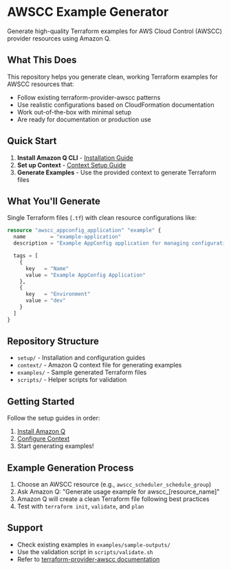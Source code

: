 # AWSCC Example Generator

Generate high-quality Terraform examples for AWS Cloud Control (AWSCC) provider resources using Amazon Q.

## What This Does

This repository helps you generate clean, working Terraform examples for AWSCC resources that:
- Follow existing terraform-provider-awscc patterns
- Use realistic configurations based on CloudFormation documentation
- Work out-of-the-box with minimal setup
- Are ready for documentation or production use

## Quick Start

1. **Install Amazon Q CLI** - [Installation Guide](setup/install-amazon-q.md)
2. **Set up Context** - [Context Setup Guide](setup/context-setup.md)
3. **Generate Examples** - Use the provided context to generate Terraform files

## What You'll Generate

Single Terraform files (`.tf`) with clean resource configurations like:

```terraform
resource "awscc_appconfig_application" "example" {
  name        = "example-application"
  description = "Example AppConfig application for managing configuration data"

  tags = [
    {
      key   = "Name"
      value = "Example AppConfig Application"
    },
    {
      key   = "Environment"
      value = "dev"
    }
  ]
}
```

## Repository Structure

- `setup/` - Installation and configuration guides
- `context/` - Amazon Q context file for generating examples
- `examples/` - Sample generated Terraform files
- `scripts/` - Helper scripts for validation

## Getting Started

Follow the setup guides in order:
1. [Install Amazon Q](setup/install-amazon-q.md)
2. [Configure Context](setup/context-setup.md)
3. Start generating examples!

## Example Generation Process

1. Choose an AWSCC resource (e.g., `awscc_scheduler_schedule_group`)
2. Ask Amazon Q: "Generate usage example for awscc_[resource_name]"
3. Amazon Q will create a clean Terraform file following best practices
4. Test with `terraform init`, `validate`, and `plan`

## Support

- Check existing examples in `examples/sample-outputs/`
- Use the validation script in `scripts/validate.sh`
- Refer to [terraform-provider-awscc documentation](https://registry.terraform.io/providers/hashicorp/awscc/latest/docs)
